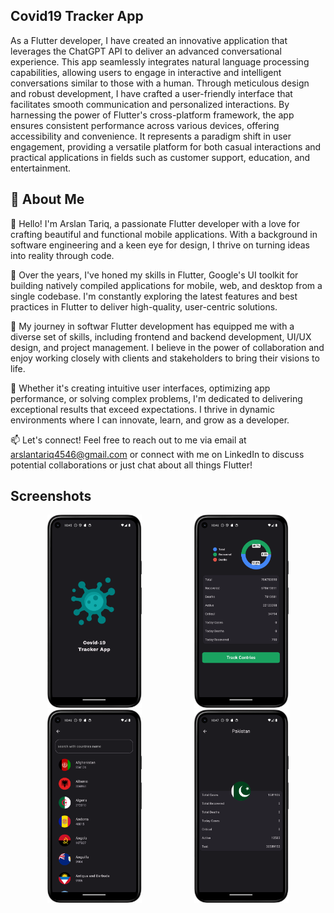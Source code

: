 ## Covid19 Tracker App

As a Flutter developer, I have created an innovative application that leverages the ChatGPT API to deliver an advanced conversational experience. This app seamlessly integrates natural language processing capabilities, allowing users to engage in interactive and intelligent conversations similar to those with a human. Through meticulous design and robust development, I have crafted a user-friendly interface that facilitates smooth communication and personalized interactions. By harnessing the power of Flutter's cross-platform framework, the app ensures consistent performance across various devices, offering accessibility and convenience. It represents a paradigm shift in user engagement, providing a versatile platform for both casual interactions and practical applications in fields such as customer support, education, and entertainment.

## 🚀 About Me
👋 Hello! I'm Arslan Tariq, a passionate Flutter developer with a love for crafting beautiful and functional mobile applications. With a background in software engineering and a keen eye for design, I thrive on turning ideas into reality through code.

🚀 Over the years, I've honed my skills in Flutter, Google's UI toolkit for building natively compiled applications for mobile, web, and desktop from a single codebase. I'm constantly exploring the latest features and best practices in Flutter to deliver high-quality, user-centric solutions.

💼 My journey in softwar Flutter development has equipped me with a diverse set of skills, including frontend and backend development, UI/UX design, and project management. I believe in the power of collaboration and enjoy working closely with clients and stakeholders to bring their visions to life.

🌟 Whether it's creating intuitive user interfaces, optimizing app performance, or solving complex problems, I'm dedicated to delivering exceptional results that exceed expectations. I thrive in dynamic environments where I can innovate, learn, and grow as a developer.

📫 Let's connect! Feel free to reach out to me via email at arslantariq4546@gmail.com or connect with me on LinkedIn to discuss potential collaborations or just chat about all things Flutter!


## Screenshots

<p align="center">
  <img src="https://github.com/Arslan4546/Covid-19-Tracker-App/blob/main/images/ss1.png" alt="Screenshot 1" width="30%" style="margin: 0 40px;"/>
  <img src="https://github.com/Arslan4546/Covid-19-Tracker-App/blob/main/images/ss2.png" alt="Screenshot 2" width="30%" style="margin: 0 40px;"/>
   <img src="https://github.com/Arslan4546/Covid-19-Tracker-App/blob/main/images/ss3.png" alt="Screenshot 1" width="30%" style="margin: 0 40px;"/>
  <img src="https://github.com/Arslan4546/Covid-19-Tracker-App/blob/main/images/ss4.png" alt="Screenshot 2" width="30%" style="margin: 0 40px;"/>

</p>

